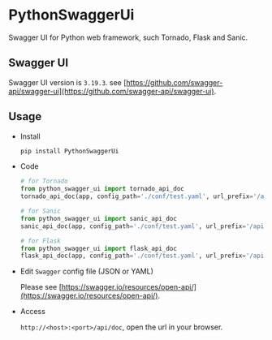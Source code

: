 # PythonSwaggerUi
Swagger UI for Python web framework, such Tornado, Flask and Sanic.

## Swagger UI

  Swagger UI version is `3.19.3`. see [https://github.com/swagger-api/swagger-ui](https://github.com/swagger-api/swagger-ui).

## Usage

- Install

  ```bash
  pip install PythonSwaggerUi
  ```

- Code

  ```python
  # for Tornado
  from python_swagger_ui import tornado_api_doc
  tornado_api_doc(app, config_path='./conf/test.yaml', url_prefix='/api/doc', title='API doc')

  # for Sanic
  from python_swagger_ui import sanic_api_doc
  sanic_api_doc(app, config_path='./conf/test.yaml', url_prefix='/api/doc', title='API doc')

  # for Flask
  from python_swagger_ui import flask_api_doc
  flask_api_doc(app, config_path='./conf/test.yaml', url_prefix='/api/doc', title='API doc')
  ```

- Edit `Swagger` config file (JSON or YAML)
  
  Please see [https://swagger.io/resources/open-api/](https://swagger.io/resources/open-api/).

- Access

  `http://<host>:<port>/api/doc`, open the url in your browser.
